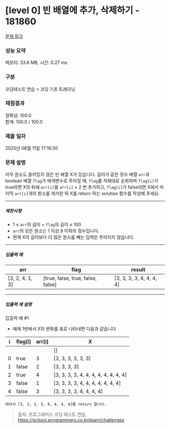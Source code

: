 # [level 0] 빈 배열에 추가, 삭제하기 - 181860 

[문제 링크](https://school.programmers.co.kr/learn/courses/30/lessons/181860?language=javascript) 

### 성능 요약

메모리: 33.6 MB, 시간: 0.27 ms

### 구분

코딩테스트 연습 > 코딩 기초 트레이닝

### 채점결과

정확성: 100.0<br/>합계: 100.0 / 100.0

### 제출 일자

2025년 08월 11일 17:16:50

### 문제 설명

<p style="user-select: auto !important;">아무 원소도 들어있지 않은 빈 배열 X가 있습니다. 길이가 같은 정수 배열 <code style="user-select: auto !important;">arr</code>과 boolean 배열 <code style="user-select: auto !important;">flag</code>가 매개변수로 주어질 때, <code style="user-select: auto !important;">flag</code>를 차례대로 순회하며 <code style="user-select: auto !important;">flag[i]</code>가 true라면 X의 뒤에 <code style="user-select: auto !important;">arr[i]</code>를 <code style="user-select: auto !important;">arr[i]</code> × 2 번 추가하고, <code style="user-select: auto !important;">flag[i]</code>가 false라면 X에서 마지막 <code style="user-select: auto !important;">arr[i]</code>개의 원소를 제거한 뒤 X를 return 하는 solution 함수를 작성해 주세요.</p>

<hr style="user-select: auto !important;">

<h5 style="user-select: auto !important;">제한사항</h5>

<ul style="user-select: auto !important;">
<li style="user-select: auto !important;">1 ≤ <code style="user-select: auto !important;">arr</code>의 길이 = <code style="user-select: auto !important;">flag</code>의 길이 ≤ 100</li>
<li style="user-select: auto !important;"><code style="user-select: auto !important;">arr</code>의 모든 원소는 1 이상 9 이하의 정수입니다.</li>
<li style="user-select: auto !important;">현재 X의 길이보다 더 많은 원소를 빼는 입력은 주어지지 않습니다.</li>
</ul>

<hr style="user-select: auto !important;">

<h5 style="user-select: auto !important;">입출력 예</h5>
<table class="table" style="user-select: auto !important;">
        <thead style="user-select: auto !important;"><tr style="user-select: auto !important;">
<th style="user-select: auto !important;">arr</th>
<th style="user-select: auto !important;">flag</th>
<th style="user-select: auto !important;">result</th>
</tr>
</thead>
        <tbody style="user-select: auto !important;"><tr style="user-select: auto !important;">
<td style="user-select: auto !important;">[3, 2, 4, 1, 3]</td>
<td style="user-select: auto !important;">[true, false, true, false, false]</td>
<td style="user-select: auto !important;">[3, 3, 3, 3, 4, 4, 4, 4]</td>
</tr>
</tbody>
      </table>
<hr style="user-select: auto !important;">

<h5 style="user-select: auto !important;">입출력 예 설명</h5>

<p style="user-select: auto !important;">입출력 예 #1</p>

<ul style="user-select: auto !important;">
<li style="user-select: auto !important;">예제 1번에서 X의 변화를 표로 나타내면 다음과 같습니다</li>
</ul>
<table class="table" style="user-select: auto !important;">
        <thead style="user-select: auto !important;"><tr style="user-select: auto !important;">
<th style="user-select: auto !important;">i</th>
<th style="user-select: auto !important;">flag[i]</th>
<th style="user-select: auto !important;">arr[i]</th>
<th style="user-select: auto !important;">X</th>
</tr>
</thead>
        <tbody style="user-select: auto !important;"><tr style="user-select: auto !important;">
<td style="user-select: auto !important;"></td>
<td style="user-select: auto !important;"></td>
<td style="user-select: auto !important;"></td>
<td style="user-select: auto !important;">[]</td>
</tr>
<tr style="user-select: auto !important;">
<td style="user-select: auto !important;">0</td>
<td style="user-select: auto !important;">true</td>
<td style="user-select: auto !important;">3</td>
<td style="user-select: auto !important;">[3, 3, 3, 3, 3, 3]</td>
</tr>
<tr style="user-select: auto !important;">
<td style="user-select: auto !important;">1</td>
<td style="user-select: auto !important;">false</td>
<td style="user-select: auto !important;">2</td>
<td style="user-select: auto !important;">[3, 3, 3, 3]</td>
</tr>
<tr style="user-select: auto !important;">
<td style="user-select: auto !important;">2</td>
<td style="user-select: auto !important;">true</td>
<td style="user-select: auto !important;">4</td>
<td style="user-select: auto !important;">[3, 3, 3, 3, 4, 4, 4, 4, 4, 4, 4, 4]</td>
</tr>
<tr style="user-select: auto !important;">
<td style="user-select: auto !important;">3</td>
<td style="user-select: auto !important;">false</td>
<td style="user-select: auto !important;">1</td>
<td style="user-select: auto !important;">[3, 3, 3, 3, 4, 4, 4, 4, 4, 4, 4]</td>
</tr>
<tr style="user-select: auto !important;">
<td style="user-select: auto !important;">4</td>
<td style="user-select: auto !important;">false</td>
<td style="user-select: auto !important;">3</td>
<td style="user-select: auto !important;">[3, 3, 3, 3, 4, 4, 4, 4]</td>
</tr>
</tbody>
      </table><div class="highlight" style="user-select: auto !important;"><pre class="codehilite" style="user-select: auto !important;"><code style="user-select: auto !important;">따라서 [3, 3, 3, 3, 4, 4, 4, 4]를 return 합니다.
</code></pre></div>

> 출처: 프로그래머스 코딩 테스트 연습, https://school.programmers.co.kr/learn/challenges